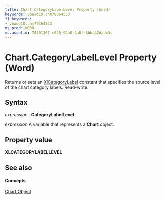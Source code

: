 ```yaml
---
title: Chart.CategoryLabelLevel Property (Word)
keywords: vbawd10.chm79364333
f1_keywords:
- vbawd10.chm79364333
ms.prod: WORD
ms.assetid: 74f01367-c625-94a8-4a0f-6bbc42dade3c
---
```



# Chart.CategoryLabelLevel Property (Word)

Returns or sets an [XlCategoryLabel](xlcategorylabellevel-enumeration-word.md) constant that specifies the source level of the chart category labels. Read-write.


## Syntax

 _expression_ . **CategoryLabelLevel**

 _expression_ A variable that represents a **Chart** object.


## Property value

 **XLCATEGORYLABELLEVEL**


## See also


#### Concepts


[Chart Object](chart-object-word.md)

